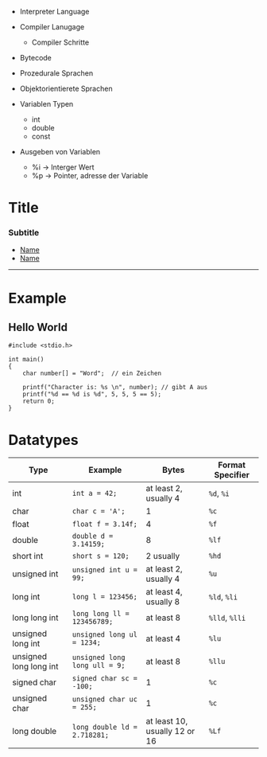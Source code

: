 - Interpreter Language
- Compiler Lanugage
    - Compiler Schritte
- Bytecode

- Prozedurale Sprachen
- Objektorientierete Sprachen

- Variablen Typen
    - int
    - double
    - const

- Ausgeben von Variablen
    - %i -> Interger Wert
    - %p -> Pointer, adresse der Variable

# Title

### Subtitle 
- [Name](#Link)
- [Name](#Link)

---
# Example

## Hello World
```
#include <stdio.h>

int main()
{
    char number[] = "Word";  // ein Zeichen

    printf("Character is: %s \n", number); // gibt A aus
    printf("%d == %d is %d", 5, 5, 5 == 5);
    return 0;
}
```

# Datatypes
| Type                    | Example                        | Bytes                          | Format Specifier         |
|-------------------------|--------------------------------|--------------------------------|--------------------------|
| int                     | `int a = 42;`                 | at least 2, usually 4          | `%d`, `%i`              |
| char                    | `char c = 'A';`               | 1                              | `%c`                    |
| float                   | `float f = 3.14f;`            | 4                              | `%f`                    |
| double                  | `double d = 3.14159;`         | 8                              | `%lf`                   |
| short int               | `short s = 120;`              | 2 usually                      | `%hd`                   |
| unsigned int            | `unsigned int u = 99;`        | at least 2, usually 4          | `%u`                    |
| long int                | `long l = 123456;`            | at least 4, usually 8          | `%ld`, `%li`            |
| long long int           | `long long ll = 123456789;`   | at least 8                     | `%lld`, `%lli`          |
| unsigned long int       | `unsigned long ul = 1234;`    | at least 4                     | `%lu`                   |
| unsigned long long int  | `unsigned long long ull = 9;` | at least 8                     | `%llu`                  |
| signed char             | `signed char sc = -100;`      | 1                              | `%c`                    |
| unsigned char           | `unsigned char uc = 255;`     | 1                              | `%c`                    |
| long double             | `long double ld = 2.718281;`  | at least 10, usually 12 or 16  | `%Lf`                   |
